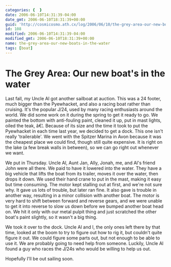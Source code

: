 ```yaml
---
categories: {  }
date: 2006-06-10T14:31:39-04:00
date_gmt: 2006-06-10T18:31:39+00:00
guid: 'http://cosmicosmo.ath.cx/log/2006/06/10/the-grey-area-our-new-boats-in-the-water/'
id: 108
modified: 2006-06-10T14:31:39-04:00
modified_gmt: 2006-06-10T18:31:39+00:00
name: the-grey-area-our-new-boats-in-the-water
tags: [boat]
---
```


The Grey Area: Our new boat's in the water
==========================================

Last fall, my Uncle Al got another sailboat at auction.  This was a 24 footer, much bigger than the Pyewhacket, and also a racing boat rather than cruising.  It's the popular J/24, used by many racing enthusiasts around the world.  We did some work on it during the spring to get it ready to go.  We painted the bottom with anti-fouling paint, cleaned it up, put in mast lights, oiled the teak, â€¦.  Because of its size and the time it took to put the Pyewhacket in each time last year, we decided to get a dock.  This one isn't really 'trailerable'.  We went with the Spitzer Marina in Avon because it was the cheapest place we could find, though still quite expensive.  It is right on the lake (a few break walls in between), so we can go right out whenever we want.

We put in Thursday.  Uncle Al, Aunt Jan, Ally, Jonah, me, and Al's friend John were all there.  We paid to have it lowered into the water.  They have a big vehicle that lifts the boat from its trailer, moves it over the water, then drops it down.  We used their hand crane to put in the mast, making it easy but time consuming.  The motor kept stalling out at first, and we're not sure why.  It gave us lots of trouble, but later ran fine.  It also gave is trouble in another way, resulting in a minor collision with another boat.  The motor is very hard to shift between forward and reverse gears, and we were unable to get it into reverse to slow us down before we bumped another boat head on.  We hit it only with our metal pulpit thing and just scratched the other boat's paint slightly, so it wasn't a big thing.

We took it over to the dock.  Uncle Al and I, the only ones left there by that time, looked at the boom to try to figure out how to rig it, but couldn't quite figure it out.  We could figure some parts out, but not enough to be able to use it.  We are probably going to need help from someone.  Luckily, Uncle Al found a guy who races the J/24s who would be willing to help us out.

Hopefully I'll be out sailing soon.
